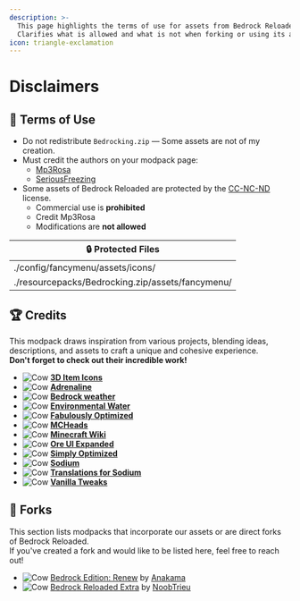 ```yaml
---
description: >-
  This page highlights the terms of use for assets from Bedrock Reloaded.
  Clarifies what is allowed and what is not when forking or using its assets.
icon: triangle-exclamation
---
```


# Disclaimers

## 📝 Terms of Use

* Do not redistribute `Bedrocking.zip` — Some assets are not of my creation.
* Must credit the authors on your modpack page:
  * [Mp3Rosa](https://www.instagram.com/_mp3rosa_)
  * [SeriousFreezing](https://modrinth.com/user/SeriousFreezing)
* Some assets of Bedrock Reloaded are protected by the [CC-NC-ND](https://www.tldrlegal.com/license/creative-commons-attribution-noncommercial-noderivs-cc-nc-nd) license.
  * Commercial use is **prohibited**
  * Credit Mp3Rosa
  * Modifications are **not allowed**

| 🔒 Protected Files                               |
| ------------------------------------------------ |
| ./config/fancymenu/assets/icons/                 |
| ./resourcepacks/Bedrocking.zip/assets/fancymenu/ |

## 🏆 Credits

This modpack draws inspiration from various projects, blending ideas, descriptions, and assets to craft a unique and cohesive experience.\
**Don't forget to check out their incredible work!**

* <img src="https://cdn.modrinth.com/data/gP7cr23D/d527f4a2087d5f8f6a295f210d934e1d0198b1e2.png" alt="Cow" data-size="line"> [**3D Item Icons**](https://modrinth.com/resourcepack/3d-items-mintynoura)
* <img src="https://cdn.modrinth.com/data/BYN9yKrV/61168475f1a9ef2823aa0d248533ba42134ca62e_96.webp" alt="Cow" data-size="line"> [**Adrenaline**](https://modrinth.com/modpack/adrenaline)
* <img src="https://cdn.modrinth.com/data/rHmRLTXm/fb4315ab8e919ec56671c6d41311ed2462cdcf24_96.webp" alt="Cow" data-size="line"> [**Bedrock weather**](https://modrinth.com/resourcepack/bedrock-weather)
* <img src="https://cdn.modrinth.com/data/5QsxmK1S/d64a9433eefbdc2a62d5c041dbaea15a2a474bf4_96.webp" alt="Cow" data-size="line"> [**Environmental Water**](https://modrinth.com/resourcepack/environmental-water)
* <img src="https://cdn.modrinth.com/data/1KVo5zza/9f1ded4949c2a9db5ca382d3bcc912c7245486b4_96.webp" alt="Cow" data-size="line"> [**Fabulously Optimized**](https://modrinth.com/modpack/fabulously-optimized)
* <img src="https://mc-heads.net/avatar/c5ef334745934f398bb12eaa40dd986e/50" alt="Cow" data-size="line"> [**MCHeads**](https://mc-heads.net/)
* <img src="https://images.wikia.com/minecraft_gamepedia/images/b/bc/Wiki.png" alt="Cow" data-size="line"> [**Minecraft Wiki**](https://minecraft.wiki/)
* <img src="https://cdn.modrinth.com/data/xvBRGlBo/52aeec503d6a5a8c9592fee0f8ad699221292d10.png" alt="Cow" data-size="line"> [**Ore UI Expanded**](https://modrinth.com/resourcepack/ore-ui-expanded)
* <img src="https://cdn.modrinth.com/data/BYfVnHa7/7f8dc20fc0edd29fd95819a6f40938be0b9cadfa_96.webp" alt="Cow" data-size="line"> [**Simply Optimized**](https://modrinth.com/modpack/sop)
* <img src="https://cdn.modrinth.com/data/AANobbMI/295862f4724dc3f78df3447ad6072b2dcd3ef0c9_96.webp" alt="Cow" data-size="line"> [**Sodium**](https://modrinth.com/mod/sodium)
* <img src="https://cdn.modrinth.com/data/yfDziwn1/907581019df45903df237952ce8d10ac37134cb5_96.webp" alt="Cow" data-size="line"> [**Translations for Sodium**](https://modrinth.com/resourcepack/translations-for-sodium)
* <img src="https://c10.patreonusercontent.com/4/patreon-media/p/campaign/5070647/84085c9886504173ab7c2339aa43b15c/eyJoIjozNjAsInciOjM2MH0%3D/2.png?token-time=1745539200&#x26;token-hash=fXl4w5hG7u8r0YnGxa9Kicl_UCsbQyoQAGKooHyAhEk%3D" alt="Cow" data-size="line"> [**Vanilla Tweaks**](https://vanillatweaks.net/about/)

## 🌿 Forks

This section lists modpacks that incorporate our assets or are direct forks of Bedrock Reloaded.\
If you've created a fork and would like to be listed here, feel free to reach out!

* <img src="https://cdn.modrinth.com/data/1rywjt8g/fee029799e55f502fd87df30916cfe021d729470_96.webp" alt="Cow" data-size="line"> [Bedrock Edition: Renew](https://modrinth.com/modpack/bedrock-edition-modpack) by [Anakama](https://modrinth.com/user/Anakama)
* <img src="https://cdn.modrinth.com/data/4cgYsINp/a81aaecb09a71cc6414527a917a2becb1747ff39_96.webp" alt="Cow" data-size="line"> [Bedrock Reloaded Extra](https://modrinth.com/modpack/bedrock-reloaded-extra) by [NoobTrieu](https://modrinth.com/user/NoobTrieu)
